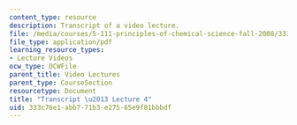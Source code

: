 ```yaml
---
content_type: resource
description: Transcript of a video lecture.
file: /media/courses/5-111-principles-of-chemical-science-fall-2008/333c76e1abb771b3e27565e9f81bbbdf_5-111F08-L04.pdf
file_type: application/pdf
learning_resource_types:
- Lecture Videos
ocw_type: OCWFile
parent_title: Video Lectures
parent_type: CourseSection
resourcetype: Document
title: "Transcript \u2013 Lecture 4"
uid: 333c76e1-abb7-71b3-e275-65e9f81bbbdf
---
```

